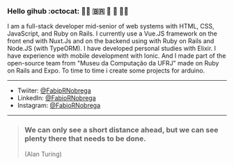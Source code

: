 ### Hello gihub :octocat: 🏳️‍🌈 🇧🇷 🏴󠁧󠁢󠁥󠁮󠁧󠁿 🎨 👨‍🚀


I am a full-stack developer mid-senior of web systems with HTML, CSS, JavaScript, and Ruby on Rails. I currently use a Vue.JS framework on the front end with Nuxt.Js and on the backend using with Ruby on Rails and Node.JS (with TypeORM). I have developed personal studies with Elixir. I have experience with mobile development with Ionic. And I made part of the open-source team from "Museu da Computação da UFRJ" made on Ruby on Rails and Expo. To time to time i create some projects for arduino.

---
+ Twiiter: [@FabipRNobrega](https://twitter.com/FabioRNobrega)
+ LinkedIn: [@FabioRNobrega](https://www.linkedin.com/in/f%C3%A1bio-n%C3%B3brega-585557125/?locale=en_US)
+ Instagram: [@FabioRNobrega](https://www.instagram.com/fabiornobrega/)

---
> ### We can only see a short distance ahead, but we can see plenty there that needs to be done. 
> (Alan Turing)

